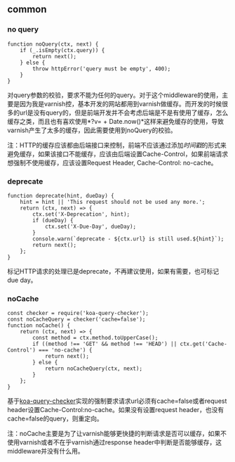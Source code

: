 ## common

### no query
```
function noQuery(ctx, next) {
	if (_.isEmpty(ctx.query)) {
		return next();
	} else {
		throw httpError('query must be empty', 400);
	}
}
```

对query参数的校验，要求不能为任何的query。对于这个middleware的使用，主要是因为我是varnish控，基本开发的网站都用到varnish做缓存。而开发的时候很多的url是没有query的，但是前端开发并不会考虑后端是不是有使用了缓存，怎么缓存之类，而且也有喜欢使用*?v= + Date.now()*这样来避免缓存的使用，导致varnish产生了太多的缓存，因此需要使用到noQuery的校验。

注：HTTP的缓存应该都由后端接口来控制，前端不应该通过添加*时间戳*的形式来避免缓存，如果该接口不能缓存，应该由后端设置Cache-Control，如果前端请求想强制不使用缓存，应该设置Request Header, Cache-Control: no-cache。


### deprecate

```
function deprecate(hint, dueDay) {
	hint = hint || 'This request should not be used any more.';
	return (ctx, next) => {
		ctx.set('X-Deprecation', hint);
		if (dueDay) {
			ctx.set('X-Due-Day', dueDay);
		}
		console.warn(`deprecate - ${ctx.url} is still used.${hint}`);
		return next();
	};
}
```

标记HTTP请求的处理已是deprecate，不再建议使用，如果有需要，也可标记due day。


### noCache

```
const checker = require('koa-query-checker');
const noCacheQuery = checker('cache=false');
function noCache() {
	return (ctx, next) => {
		const method = ctx.method.toUpperCase();
		if ((method !== 'GET' && method !== 'HEAD') || ctx.get('Cache-Control') === 'no-cache') {
			return next();
		} else {
			return noCacheQuery(ctx, next);
		}
	};
}
```

基于[koa-query-checker](https://github.com/vicanso/koa-query-checker)实现的强制要求请求url必须有cache=false或者request header设置Cache-Control:no-cache。如果没有设置request header，也没有cache=false的query，则重定向。

注：noCache主要是为了让varnish能够更快捷的判断请求是否可以缓存，如果不使用varnish或者不在乎varnish通过response header中判断是否能够缓存，这middleware并没有什么用。